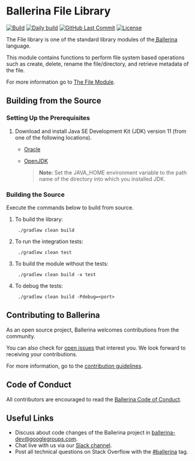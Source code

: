 Ballerina File Library
=======================

  [![Build](https://github.com/ballerina-platform/module-ballerina-file/workflows/Build%20master%20branch/badge.svg)](https://github.com/ballerina-platform/module-ballerina-file/actions?query=workflow%3ABuild)
  [![Daily build](https://github.com/ballerina-platform/module-ballerina-file/workflows/Daily%20build/badge.svg)](https://github.com/ballerina-platform/module-ballerina-file/actions?query=workflow%3A%22Daily+build%22)
  [![GitHub Last Commit](https://img.shields.io/github/last-commit/ballerina-platform/module-ballerina-file.svg)](https://github.com/ballerina-platform/module-ballerina-file/commits/master)
  [![License](https://img.shields.io/badge/License-Apache%202.0-blue.svg)](https://opensource.org/licenses/Apache-2.0)

The File library is one of the standard library modules of the<a target="_blank" href="https://ballerina.io/"> Ballerina
</a> language.

This module contains functions to perform file system based operations such as create, delete, rename the file/directory, and retrieve metadata of the file.

For more information go to [The File Module](https://ballerina.io/swan-lake/learn/api-docs/ballerina/file/).

## Building from the Source

### Setting Up the Prerequisites

1. Download and install Java SE Development Kit (JDK) version 11 (from one of the following locations).
   * [Oracle](https://www.oracle.com/java/technologies/javase-jdk11-downloads.html)

   * [OpenJDK](https://adoptopenjdk.net/)

        > **Note:** Set the JAVA_HOME environment variable to the path name of the directory into which you installed JDK.
     
### Building the Source

Execute the commands below to build from source.

1. To build the library:

        ./gradlew clean build

2. To run the integration tests:

        ./gradlew clean test

3. To build the module without the tests:

        ./gradlew clean build -x test

4. To debug the tests:

        ./gradlew clean build -Pdebug=<port>

## Contributing to Ballerina

As an open source project, Ballerina welcomes contributions from the community. 

You can also check for [open issues](https://github.com/ballerina-platform/module-ballerina-file/issues) that interest
 you. We look forward to receiving your contributions.

For more information, go to the [contribution guidelines](https://github.com/ballerina-platform/ballerina-lang/blob/master/CONTRIBUTING.md).

## Code of Conduct

All contributors are encouraged to read the [Ballerina Code of Conduct](https://ballerina.io/code-of-conduct).

## Useful Links

* Discuss about code changes of the Ballerina project in [ballerina-dev@googlegroups.com](mailto:ballerina-dev@googlegroups.com).
* Chat live with us via our [Slack channel](https://ballerina.io/community/slack/).
* Post all technical questions on Stack Overflow with the [#ballerina](https://stackoverflow.com/questions/tagged/ballerina) tag.
